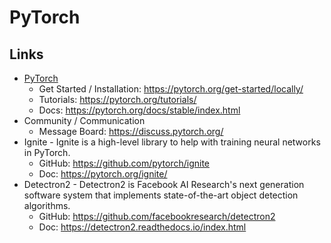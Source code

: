 # PyTorch

## Links
- [PyTorch](https://pytorch.org/)
  - Get Started / Installation: https://pytorch.org/get-started/locally/
  - Tutorials: https://pytorch.org/tutorials/
  - Docs: https://pytorch.org/docs/stable/index.html
- Community / Communication
  - Message Board: https://discuss.pytorch.org/
- Ignite - Ignite is a high-level library to help with training neural networks in PyTorch.
  - GitHub: https://github.com/pytorch/ignite
  - Doc: https://pytorch.org/ignite/
- Detectron2 - Detectron2 is Facebook AI Research's next generation software system that implements state-of-the-art object detection algorithms.
  - GitHub: https://github.com/facebookresearch/detectron2
  - Doc: https://detectron2.readthedocs.io/index.html
